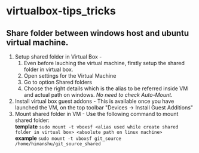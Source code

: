 # virtualbox-tips_tricks

## Share folder between windows host and ubuntu virtual machine.
  1. Setup shared folder in Virtual Box - 
     1. Even before lauching the virtual machine, firstly setup the shared folder in virtual box. 
     1. Open settings for the Virtual Machine
     1. Go to option Shared folders
     1. Choose the right details which is the alias to be referred inside VM and actual path on windows. *No need to check Auto-Mount.*
  1. Install virtual box guest addons - 
     This is available once you have launched the VM, on the top toolbar "Devices -> Install Guest Additions"
  1. Mount shared folder in VM - 
     Use the following command to mount shared folder: \
	 **template** `sudo mount -t vboxsf <alias used while create shared folder in virtual box> <absolute path on linux machine>`\
	 **example** `sudo mount -t vboxsf git_source /home/himanshu/git_source_shared`
